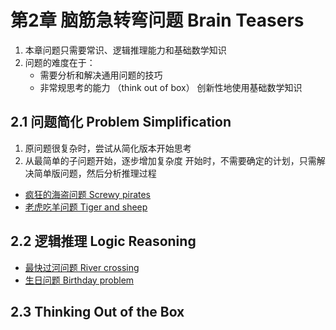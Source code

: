 # 第2章 脑筋急转弯问题 Brain Teasers

1. 本章问题只需要常识、逻辑推理能力和基础数学知识
2. 问题的难度在于：
    - 需要分析和解决通用问题的技巧
    - 非常规思考的能力 （think out of box）
创新性地使用基础数学知识

## 2.1 问题简化 Problem Simplification

1. 原问题很复杂时，尝试从简化版本开始思考
2. 从最简单的子问题开始，逐步增加复杂度
开始时，不需要确定的计划，只需解决简单版问题，然后分析推理过程

- [疯狂的海盗问题 Screwy pirates](ch2/screwy-pirates.md)
- [老虎吃羊问题 Tiger and sheep](ch2/tiger-and-sheep.md)

## 2.2 逻辑推理 Logic Reasoning

- [最快过河问题 River crossing](ch2/river-crossing.md)
- [生日问题 Birthday problem](ch2/birthday-problem.md)

## 2.3 Thinking Out of the Box
